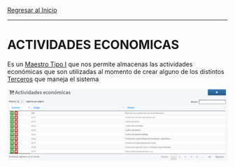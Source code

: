 [Regresar al Inicio](../readme.md)

---
# ACTIVIDADES ECONOMICAS

Es un [Maestro Tipo I](../../general/maestros-tipoI.md) que nos permite almacenas las actividades económicas que son utilizadas al momento de crear alguno de los distintos [Terceros](../../contabilidad/maestros/terceros.md) que maneja el sistema

![Actividades Económicas](../recursos/img/actividades-economicas.png)
